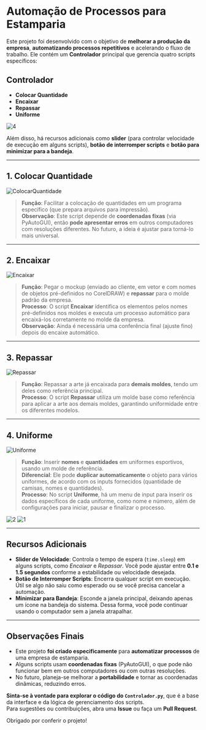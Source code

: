 # Automação de Processos para Estamparia

Este projeto foi desenvolvido com o objetivo de **melhorar a produção da empresa**, **automatizando processos repetitivos** e acelerando o fluxo de trabalho. Ele contém um **Controlador** principal que gerencia quatro scripts específicos:

## Controlador
- **Colocar Quantidade**
- **Encaixar**
- **Repassar**
- **Uniforme**

![4](https://github.com/user-attachments/assets/0a00e3b1-73e1-4853-b95a-f4049944c219)

Além disso, há recursos adicionais como **slider** (para controlar velocidade de execução em alguns scripts), **botão de interromper scripts** e **botão para minimizar para a bandeja**.

---

## 1. Colocar Quantidade

![ColocarQuantidade](https://github.com/user-attachments/assets/95dd790a-8f16-4fa8-8f2b-719dc0566c9d)

> **Função**: Facilitar a colocação de quantidades em um programa específico (que prepara arquivos para impressão).  
> **Observação**: Este script depende de **coordenadas fixas** (via PyAutoGUI), então **pode apresentar erros** em outros computadores com resoluções diferentes. No futuro, a ideia é ajustar para torná-lo mais universal.

---

## 2. Encaixar

![Encaixar](https://github.com/user-attachments/assets/cf4730c3-c662-4d29-be86-4f2f893a10bd)

> **Função**: Pegar o mockup (enviado ao cliente, em vetor e com nomes de objetos pré-definidos no CorelDRAW) e **repassar** para o molde padrão da empresa.  
> **Processo**: O script **Encaixar** identifica os elementos pelos nomes pré-definidos nos moldes e executa um processo automático para encaixá-los corretamente no molde da empresa.  
> **Observação**: Ainda é necessária uma conferência final (ajuste fino) depois do encaixe automático.

---

## 3. Repassar

![Repassar](https://github.com/user-attachments/assets/f6a4c64a-a7df-42ee-9878-3c7e86eb0111)

> **Função**: Repassar a arte já encaixada para **demais moldes**, tendo um deles como referência principal.  
> **Processo**: O script **Repassar** utiliza um molde base como referência para aplicar a arte aos demais moldes, garantindo uniformidade entre os diferentes modelos.

---

## 4. Uniforme

![Uniforme](https://github.com/user-attachments/assets/69927870-de12-42ac-85b2-4c82bd80eb04)

> **Função**: Inserir **nomes** e **quantidades** em uniformes esportivos, usando um molde de referência.  
> **Diferencial**: Ele pode **duplicar automaticamente** o objeto para vários uniformes, de acordo com os inputs fornecidos (quantidade de camisas, nomes e quantidades).  
> **Processo**: No script **Uniforme**, há um menu de input para inserir os dados específicos de cada uniforme, como nome e número, além de configurações para iniciar, pausar e finalizar o processo.

![2](https://github.com/user-attachments/assets/94a55543-f631-44f8-9a38-1251fabb246b)
![1](https://github.com/user-attachments/assets/ef7ba821-7b5e-4e02-8951-93299c62b500)

---

## Recursos Adicionais

- **Slider de Velocidade**: Controla o tempo de espera (`time.sleep`) em alguns scripts, como *Encaixar* e *Repassar*. Você pode ajustar entre **0.1 e 1.5 segundos** conforme a estabilidade ou velocidade desejada.
- **Botão de Interromper Scripts**: Encerra qualquer script em execução. Útil se algo não saiu como esperado ou se você precisa cancelar a automação.
- **Minimizar para Bandeja**: Esconde a janela principal, deixando apenas um ícone na bandeja do sistema. Dessa forma, você pode continuar usando o computador sem a janela atrapalhar.

---

## Observações Finais

- Este projeto **foi criado especificamente** para **automatizar processos** de uma empresa de estamparia.  
- Alguns scripts usam **coordenadas fixas** (PyAutoGUI), o que pode não funcionar bem em outros computadores ou com outras resoluções.  
- No futuro, planeja-se melhorar a **portabilidade** e tornar as coordenadas dinâmicas, reduzindo erros.

**Sinta-se à vontade para explorar o código do `Controlador.py`**, que é a base da interface e da lógica de gerenciamento dos scripts.  
Para sugestões ou contribuições, abra uma **Issue** ou faça um **Pull Request**.

Obrigado por conferir o projeto!
